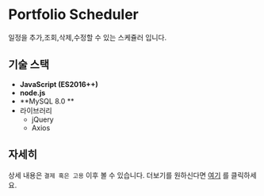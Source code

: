 # Portfolio Scheduler

일정을 추가,조회,삭제,수정할 수 있는 스케쥴러 입니다.

## 기술 스택
- **JavaScript (ES2016++)** 
- **node.js**
- **MySQL 8.0 **
- 라이브러리
  - jQuery
  - Axios

## 자세히
상세 내용은 `결제 혹은 고용` 이후 볼 수 있습니다. 더보기를 원하신다면 
[여기](https://hamilkarr1.cafe24app.com) 를 클릭하세요.
